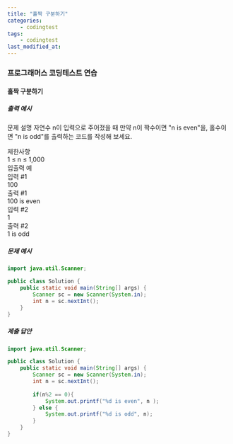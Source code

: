 ```yaml
---
title: "홀짝 구분하기"
categories: 
    - codingtest
tags:
    - codingtest
last_modified_at:
---
```


### 프로그래머스 코딩테스트 연습

#### 홀짝 구분하기

##### 출력 예시
문제 설명
자연수 n이 입력으로 주어졌을 때 만약 n이 짝수이면 "n is even"을, 홀수이면 "n is odd"를 출력하는 코드를 작성해 보세요.  

제한사항  
1 ≤ n ≤ 1,000  
입출력 예  
입력 #1  
100  
출력 #1  
100 is even  
입력 #2  
1  
출력 #2  
1 is odd  

##### 문제 예시
```java
import java.util.Scanner;

public class Solution {
    public static void main(String[] args) {
        Scanner sc = new Scanner(System.in);
        int n = sc.nextInt();
    }
}

```

##### 제출 답안
```java
import java.util.Scanner;

public class Solution {
    public static void main(String[] args) {
        Scanner sc = new Scanner(System.in);
        int n = sc.nextInt();
        
        if(n%2 == 0){
            System.out.printf("%d is even", n );
        } else {
            System.out.printf("%d is odd", n);
        }
    }
}
```